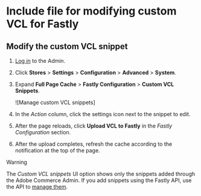 # Include file for modifying custom VCL for Fastly

## Modify the custom VCL snippet

1. [Log in](/help/get-started/onboarding.md#access-your-admin-panel) to the Admin.

1. Click **Stores** > **Settings** > **Configuration** > **Advanced** > **System**.

1. Expand **Full Page Cache** > **Fastly Configuration** > **Custom VCL Snippets**.

   ![Manage custom VCL snippets]

1. In the _Action_ column, click the settings icon next to the snippet to edit.

1. After the page reloads, click **Upload VCL to Fastly** in the _Fastly Configuration_ section.

1. After the upload completes, refresh the cache according to the notification at the top of the page.

>[!WARNING]
>
>The _Custom VCL snippets_ UI option shows only the snippets added through the Adobe Commerce Admin. If you add snippets using the Fastly API, use the API to [manage them](/help/cloud-guide/cdn/fastly-vcl-custom-snippets.md#manage-custom-vcl-snippets-using-the-api).
